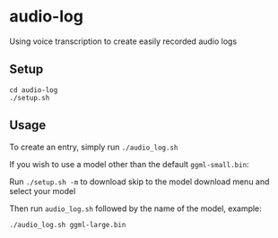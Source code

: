 # audio-log
Using voice transcription to create easily recorded audio logs

## Setup

```git clone https://github.com/Chopper1337/audio-log
cd audio-log
./setup.sh
```

## Usage

To create an entry, simply run `./audio_log.sh`

If you wish to use a model other than the default `ggml-small.bin`:

Run `./setup.sh -m` to download skip to the model download menu and select your model

Then run `audio_log.sh` followed by the name of the model, example:

`./audio_log.sh ggml-large.bin`
